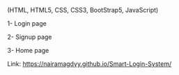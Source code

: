 (HTML, HTML5, CSS, CSS3, BootStrap5, JavaScript)

1- Login page

2- Signup page

3- Home page


Link: https://nairamagdyy.github.io/Smart-Login-System/
